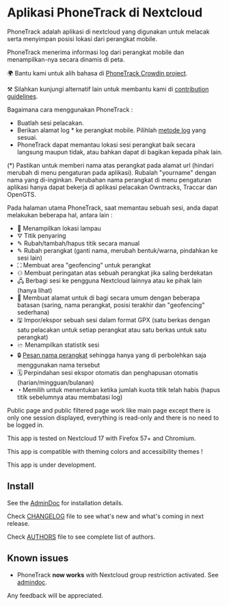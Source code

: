 # Aplikasi PhoneTrack di Nextcloud

PhoneTrack adalah aplikasi di nextcloud yang digunakan untuk melacak serta menyimpan posisi lokasi dari perangkat mobile.

PhoneTrack menerima informasi log dari perangkat mobile dan menampilkan-nya secara dinamis di peta.

🌍 Bantu kami untuk alih bahasa di [PhoneTrack Crowdin project](https://crowdin.com/project/phonetrack).

⚒ Silahkan kunjungi alternatif lain untuk membantu kami di [contribution guidelines](https://gitlab.com/eneiluj/phonetrack-oc/blob/master/CONTRIBUTING.md).

Bagaimana cara menggunakan PhoneTrack :

* Buatlah sesi pelacakan.
* Berikan alamat log \* ke perangkat mobile. Pilihlah [metode log](https://gitlab.com/eneiluj/phonetrack-oc/wikis/userdoc#logging-methods) yang sesuai.
* PhoneTrack dapat memantau lokasi sesi perangkat baik secara langsung maupun tidak, atau bahkan dapat di bagikan kepada pihak lain.

(\*) Pastikan untuk memberi nama atas perangkat pada alamat url (hindari merubah di menu pengaturan pada aplikasi). Rubalah "yourname" dengan nama yang di-inginkan. Perubahan nama perangkat di menu pengaturan aplikasi hanya dapat bekerja di aplikasi pelacakan Owntracks, Traccar dan OpenGTS.

Pada halaman utama PhoneTrack, saat memantau sebuah sesi, anda dapat melakukan beberapa hal, antara lain :

* 📍 Menampilkan lokasi lampau
* ⛛ Titik penyaring
* ✎ Rubah/tambah/hapus titik secara manual
* ✎ Rubah perangkat (ganti nama, merubah bentuk/warna, pindahkan ke sesi lain)
* ⛶ Membuat area "geofencing" untuk perangkat
* ⚇ Membuat peringatan atas sebuah perangkat jika saling berdekatan
* 🖧 Berbagi sesi ke pengguna Nextcloud lainnya atau ke pihak lain (hanya lihat)
* 🔗 Membuat alamat untuk di bagi secara umum dengan beberapa batasan (saring, nama perangkat, posisi terakhir dan "geofencing" sederhana)
* 🖫 Impor/ekspor sebuah sesi dalam format GPX (satu berkas dengan satu pelacakan untuk setiap perangkat atau satu berkas untuk satu perangkat)
* 🗠 Menampilkan statistik sesi
* 🔒 [Pesan nama perangkat](https://gitlab.com/eneiluj/phonetrack-oc/wikis/userdoc#device-name-reservation) sehingga hanya yang di perbolehkan saja menggunakan nama tersebut
* 🗓 Perpindahan sesi ekspor otomatis dan penghapusan otomatis (harian/mingguan/bulanan)
* ◔ Memilih untuk menentukan ketika jumlah kuota titik telah habis (hapus titik sebelumnya atau membatasi log)

Public page and public filtered page work like main page except there is only one session displayed, everything is read-only and there is no need to be logged in.

This app is tested on Nextcloud 17 with Firefox 57+ and Chromium.

This app is compatible with theming colors and accessibility themes !

This app is under development.

## Install

See the [AdminDoc](https://gitlab.com/eneiluj/phonetrack-oc/wikis/admindoc) for installation details.

Check [CHANGELOG](https://gitlab.com/eneiluj/phonetrack-oc/blob/master/CHANGELOG.md#change-log) file to see what's new and what's coming in next release.

Check [AUTHORS](https://gitlab.com/eneiluj/phonetrack-oc/blob/master/AUTHORS.md#authors) file to see complete list of authors.

## Known issues

* PhoneTrack **now works** with Nextcloud group restriction activated. See [admindoc](https://gitlab.com/eneiluj/phonetrack-oc/wikis/admindoc#issue-with-phonetrack-restricted-to-some-groups-in-nextcloud).

Any feedback will be appreciated.